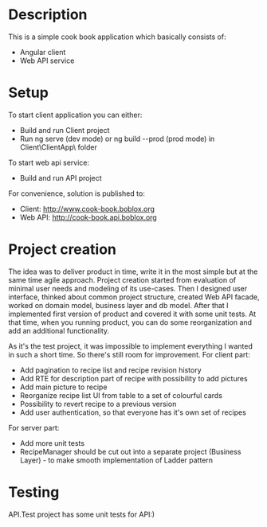 # Description
This is a simple cook book application which basically consists of:
- Angular client
- Web API service

# Setup
To start client application you can either:
- Build and run Client project
- Run ng serve (dev mode) or ng build --prod (prod mode) in Client\ClientApp\ folder

To start web api service:
- Build and run API project

For convenience, solution is published to:
- Client: http://www.cook-book.boblox.org
- Web API: http://cook-book.api.boblox.org

# Project creation
The idea was to deliver product in time, write it in the most simple but at the same time agile approach. Project creation started from evaluation of minimal user needs and modeling of its use-cases. Then I designed user interface, thinked about common project structure, created Web API facade, worked on domain model, business layer and db model. After that I implemented first version of product and covered it with some unit tests. At that time, when you running product, you can do some reorganization and add an additional functionality.

As it's the test project, it was impossible to implement everything I wanted in such a short time. So there's still room for improvement.
For client part:
- Add pagination to recipe list and recipe revision history
- Add RTE for description part of recipe with possibility to add pictures
- Add main picture to recipe
- Reorganize recipe list UI from table to a set of colourful cards
- Possibility to revert recipe to a previous version
- Add user authentication, so that everyone has it's own set of recipes

For server part:
- Add more unit tests
- RecipeManager should be cut out into a separate project (Business Layer) - to make smooth implementation of Ladder pattern

# Testing
API.Test project has some unit tests for API:)
